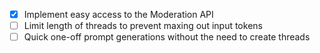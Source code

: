 - [X] Implement easy access to the Moderation API
- [ ] Limit length of threads to prevent maxing out input tokens
- [ ] Quick one-off prompt generations without the need to create threads
